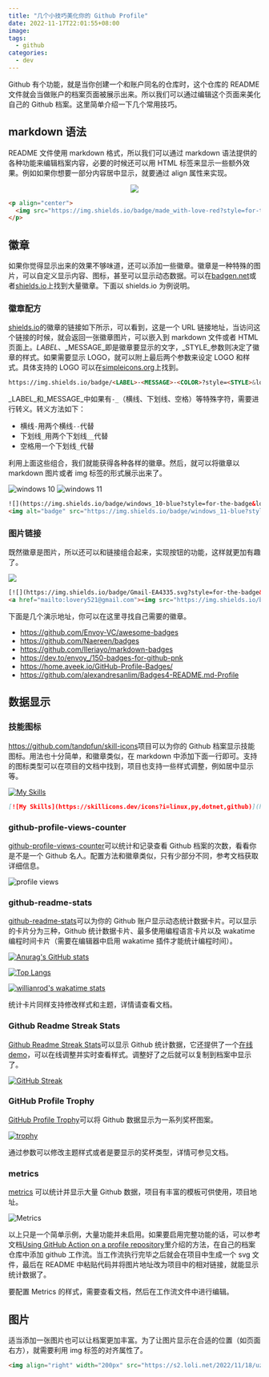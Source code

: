 ```yaml
---
title: "几个小技巧美化你的 Github Profile"
date: 2022-11-17T22:01:55+08:00
image:
tags:
  - github
categories:
  - dev
---
```


Github 有个功能，就是当你创建一个和账户同名的仓库时，这个仓库的 README 文件就会当做账户的档案页面被展示出来。所以我们可以通过编辑这个页面来美化自己的 Github 档案。这里简单介绍一下几个常用技巧。

## markdown 语法

README 文件使用 markdown 格式，所以我们可以通过 markdown 语法提供的各种功能来编辑档案内容，必要的时候还可以用 HTML 标签来显示一些额外效果。例如如果你想要一部分内容居中显示，就要通过 align 属性来实现。

<p align="center">
  <img src="https://img.shields.io/badge/made_with-love-red?style=for-the-badge">
</p>

```HTML
<p align="center">
  <img src="https://img.shields.io/badge/made_with-love-red?style=for-the-badge">
</p>
```

## 徽章

如果你觉得显示出来的效果不够味道，还可以添加一些徽章。徽章是一种特殊的图片，可以自定义显示内容、图标，甚至可以显示动态数据。可以在[badgen.net](https://badgen.net)或者[shields.io](https://shields.io)上找到大量徽章。下面以 shields.io 为例说明。

### 徽章配方

[shields.io](https://shields.io)的徽章的链接如下所示，可以看到，这是一个 URL 链接地址，当访问这个链接的时候，就会返回一张徽章图片，可以嵌入到 markdown 文件或者 HTML 页面上。_LABEL_、_MESSAGE_即是徽章要显示的文字，_STYLE_参数则决定了徽章的样式。如果需要显示 LOGO，就可以附上最后两个参数来设定 LOGO 和样式。具体支持的 LOGO 可以在[simpleicons.org](https://simpleicons.org)上找到。

```HTML
https://img.shields.io/badge/<LABEL>-<MESSAGE>-<COLOR>?style=<STYLE>&logo=<LOGO>&logoColor=<COLOR>
```

_LABEL_和_MESSAGE_中如果有`-_`（横线、下划线、空格）等特殊字符，需要进行转义。转义方法如下：

- 横线`-`用两个横线`--`代替
- 下划线`_`用两个下划线`__`代替
- 空格用一个下划线`_`代替

利用上面这些组合，我们就能获得各种各样的徽章。然后，就可以将徽章以 markdown 图片或者 img 标签的形式展示出来了。

![windows 10](https://img.shields.io/badge/windows_10-blue?style=for-the-badge&logo=windows)
![windows 11](https://img.shields.io/badge/windows_11-blue?style=for-the-badge&logo=windows-11)

```HTML
![](https://img.shields.io/badge/windows_10-blue?style=for-the-badge&logo=windows)
<img alt="badge" src="https://img.shields.io/badge/windows_11-blue?style=for-the-badge&logo=windows-11">
```

### 图片链接

既然徽章是图片，所以还可以和链接组合起来，实现按钮的功能，这样就更加有趣了。

<a href="mailto:lovery521@gmail.com"><img src="https://img.shields.io/badge/Gmail-EA4335.svg?style=for-the-badge&logo=Gmail&logoColor=white"></a>

```HTML
[![](https://img.shields.io/badge/Gmail-EA4335.svg?style=for-the-badge&logo=Gmail&logoColor=white)](mailto:lovery521@gmail.com)
<a href="mailto:lovery521@gmail.com"><img src="https://img.shields.io/badge/Gmail-EA4335.svg?style=for-the-badge&logo=Gmail&logoColor=white"></a>
```

下面是几个演示地址，你可以在这里寻找自己需要的徽章。

- <https://github.com/Envoy-VC/awesome-badges>
- <https://github.com/Naereen/badges>
- <https://github.com/Ileriayo/markdown-badges>
- <https://dev.to/envoy_/150-badges-for-github-pnk>
- <https://home.aveek.io/GitHub-Profile-Badges/>
- <https://github.com/alexandresanlim/Badges4-README.md-Profile>

## 数据显示

### 技能图标

<https://github.com/tandpfun/skill-icons>项目可以为你的 Github 档案显示技能图标。用法也十分简单，和徽章类似，在 markdown 中添加下面一行即可。支持的图标类型可以在项目的文档中找到，项目也支持一些样式调整，例如居中显示等。

[![My Skills](https://skillicons.dev/icons?i=linux,py,dotnet,github)](https://skillicons.dev)

```markdown
[![My Skills](https://skillicons.dev/icons?i=linux,py,dotnet,github)](https://skillicons.dev)
```

### github-profile-views-counter

[github-profile-views-counter](https://github.com/antonkomarev/github-profile-views-counter)可以统计和记录查看 Github 档案的次数，看看你是不是一个 Github 名人。配置方法和徽章类似，只有少部分不同，参考文档获取详细信息。

![profile views](https://komarev.com/ghpvc/?username=techstay&color=blueviolet&style=for-the-badge)

### github-readme-stats

[github-readme-stats](https://github.com/anuraghazra/github-readme-stats)可以为你的 Github 账户显示动态统计数据卡片。可以显示的卡片分为三种，Github 统计数据卡片、最多使用编程语言卡片以及 wakatime 编程时间卡片（需要在编辑器中启用 wakatime 插件才能统计编程时间）。

[![Anurag's GitHub stats](https://github-readme-stats.vercel.app/api?username=techstay)](https://github.com/anuraghazra/github-readme-stats?show_icons=true)

[![Top Langs](https://github-readme-stats.vercel.app/api/top-langs/?username=techstay&layout=compact)](https://github.com/anuraghazra/github-readme-stats)

[![willianrod's wakatime stats](https://github-readme-stats.vercel.app/api/wakatime?username=techstay)](https://github.com/anuraghazra/github-readme-stats)

统计卡片同样支持修改样式和主题，详情请查看文档。

### Github Readme Streak Stats

[Github Readme Streak Stats](https://github.com/DenverCoder1/github-readme-streak-stats)可以显示 Github 统计数据，它还提供了一个[在线 demo](https://streak-stats.demolab.com/demo/)，可以在线调整并实时查看样式。调整好了之后就可以复制到档案中显示了。

[![GitHub Streak](https://streak-stats.demolab.com?user=techstay&date_format=%5BY%20%5DM%20j)](https://git.io/streak-stats)

### GitHub Profile Trophy

[GitHub Profile Trophy](https://github.com/ryo-ma/github-profile-trophy)可以将 Github 数据显示为一系列奖杯图案。

[![trophy](https://github-profile-trophy.vercel.app/?username=techstay)](https://github.com/ryo-ma/github-profile-trophy)

通过参数可以修改主题样式或者是要显示的奖杯类型，详情可参见文档。

### metrics

[metrics](https://github.com/lowlighter/metrics) 可以统计并显示大量 Github 数据，项目有丰富的模板可供使用，项目地址。

![Metrics](https://metrics.lecoq.io/techstay?template=classic&base=header%2C%20activity%2C%20community%2C%20repositories%2C%20metadata&base.indepth=false&base.hireable=false&base.skip=false&config.timezone=Asia%2FShanghai)

以上只是一个简单示例，大量功能并未启用。如果要启用完整功能的话，可以参考文档[Using GitHub Action on a profile repository](https://github.com/lowlighter/metrics/blob/master/.github/readme/partials/documentation/setup/action.md)里介绍的方法，在自己的档案仓库中添加 github 工作流。当工作流执行完毕之后就会在项目中生成一个 svg 文件，最后在 README 中粘贴代码并将图片地址改为项目中的相对链接，就能显示统计数据了。

要配置 Metrics 的样式，需要查看文档，然后在工作流文件中进行编辑。

## 图片

适当添加一张图片也可以让档案更加丰富。为了让图片显示在合适的位置（如页面右方），就需要利用 img 标签的对齐属性了。

```HTML
<img align="right" width="200px" src="https://s2.loli.net/2022/11/18/uzO2nedE9XJLq34.webp">
```
